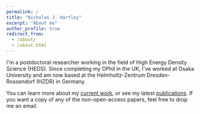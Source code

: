 ```yaml
---
permalink: /
title: "Nicholas J. Hartley"
excerpt: "About me"
author_profile: true
redirect_from: 
  - /about/
  - /about.html
---
```


I'm a postdoctoral researcher working in the field of High Energy Density Science (HEDS). Since completing my DPhil in the UK, I've worked at Osaka University and am now based at the Helmholtz-Zentrum Dresden-Rossendorf (HZDR) in Germany.

You can learn more about my [current work](https://njhartley.github.io/research/), or see my latest [publications](https://njhartley.github.io/publications/). If you want a copy of any of the non-open-access papers, feel free to drop me an email.
